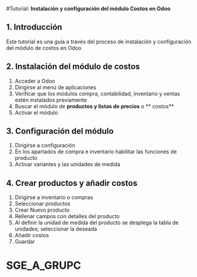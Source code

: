 #Tutorial: **Instalación y configuración del módulo Costos en Odoo**

## 1. **Introducción**
Este tutorial es una guía a través del proceso de instalación y configuración del módulo de costos en Odoo

## 2. **Instalación del módulo de costos**
1. Acceder a Odoo
2. Dirigirse al menú de aplicaciones
3. Verificar que los módulos compra, contabilidad, inventario y ventas estén instalados previamente
4. Buscar el módulo de **productos y listas de precios** o ** costos**
5. Activar el módulo

## 3. **Configuración del módulo**
1. Dirigirse a configuración
2. En los apartados de compra e inventario habilitar las funciones de producto 
3. Activar variantes y las unidades de medida

## 4. **Crear productos y añadir costos**
1. Dirigirse a inventario o compras
2. Seleccionar productos
3. Crear Nuevo producto
4. Rellenar campos con detalles del producto
5. Al definir la unidad de medida del producto se desplega la tabla de unidades; seleccionar la deseada 
6. Añadir costos
7. Guardar
# SGE_A_GRUPC
